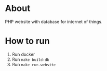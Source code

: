 # About

PHP website with database for internet of things.

# How to run

1. Run docker
2. Run `make build-db`
3. Run `make run-website`
